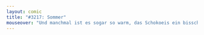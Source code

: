 ```yaml
---
layout: comic
title: "#3217: Sommer"
mouseover: "Und manchmal ist es sogar so warm, das Schokoeis ein bisschen schmilzt."
---
```

